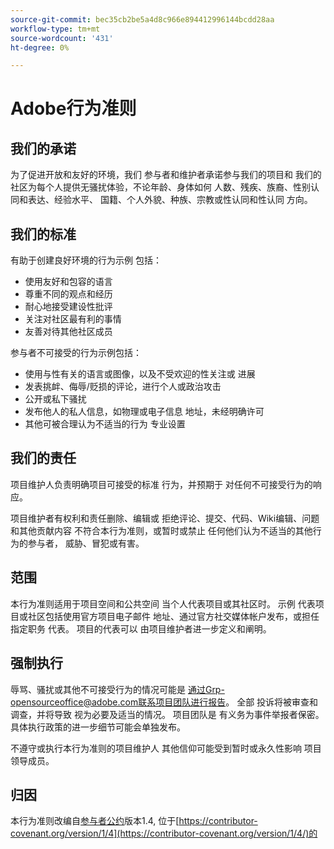 ```yaml
---
source-git-commit: bec35cb2be5a4d8c966e894412996144bcdd28aa
workflow-type: tm+mt
source-wordcount: '431'
ht-degree: 0%

---
```

# Adobe行为准则

## 我们的承诺

为了促进开放和友好的环境，我们
参与者和维护者承诺参与我们的项目和
我们的社区为每个人提供无骚扰体验，不论年龄、身体如何
人数、残疾、族裔、性别认同和表达、经验水平、
国籍、个人外貌、种族、宗教或性认同和性认同
方向。

## 我们的标准

有助于创建良好环境的行为示例
包括：

* 使用友好和包容的语言
* 尊重不同的观点和经历
* 耐心地接受建设性批评
* 关注对社区最有利的事情
* 友善对待其他社区成员

参与者不可接受的行为示例包括：

* 使用与性有关的语言或图像，以及不受欢迎的性关注或
进展
* 发表挑衅、侮辱/贬损的评论，进行个人或政治攻击
* 公开或私下骚扰
* 发布他人的私人信息，如物理或电子信息
地址，未经明确许可
* 其他可被合理认为不适当的行为
专业设置

## 我们的责任

项目维护人负责明确项目可接受的标准
行为，并预期于
对任何不可接受行为的响应。

项目维护者有权利和责任删除、编辑或
拒绝评论、提交、代码、Wiki编辑、问题和其他贡献内容
不符合本行为准则，或暂时或禁止
任何他们认为不适当的其他行为的参与者，
威胁、冒犯或有害。

## 范围

本行为准则适用于项目空间和公共空间
当个人代表项目或其社区时。 示例
代表项目或社区包括使用官方项目电子邮件
地址、通过官方社交媒体帐户发布，或担任指定职务
代表。 项目的代表可以
由项目维护者进一步定义和阐明。

## 强制执行

辱骂、骚扰或其他不可接受行为的情况可能是
通过Grp-opensourceoffice@adobe.com联系项目团队进行报告。 全部
投诉将被审查和调查，并将导致
视为必要及适当的情况。 项目团队是
有义务为事件举报者保密。
具体执行政策的进一步细节可能会单独发布。

不遵守或执行本行为准则的项目维护人
其他信仰可能受到暂时或永久性影响
项目领导成员。

## 归因

本行为准则改编自[参与者公约](https://contributor-covenant.org)版本1.4,
位于[https://contributor-covenant.org/version/1/4](https://contributor-covenant.org/version/1/4/)的

